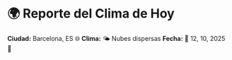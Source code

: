 # 🌍 Reporte del Clima de Hoy

**Ciudad:** Barcelona, ES 🌐
**Clima:** 🌤️ Nubes dispersas
**Fecha:** 📅 12, 10, 2025 🚀
